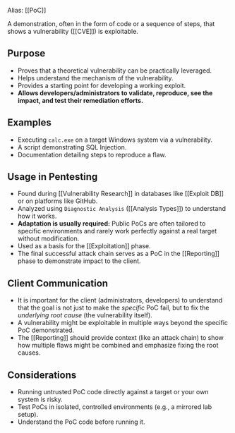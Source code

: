 Alias: [[PoC]]

A demonstration, often in the form of code or a sequence of steps, that shows a vulnerability ([[CVE]]) is exploitable.

## Purpose

- Proves that a theoretical vulnerability can be practically leveraged.
- Helps understand the mechanism of the vulnerability.
- Provides a starting point for developing a working exploit.
- **Allows developers/administrators to validate, reproduce, see the impact, and test their remediation efforts.**

## Examples

- Executing `calc.exe` on a target Windows system via a vulnerability.
- A script demonstrating SQL Injection.
- Documentation detailing steps to reproduce a flaw.

## Usage in Pentesting

- Found during [[Vulnerability Research]] in databases like [[Exploit DB]] or on platforms like GitHub.
- Analyzed using `Diagnostic Analysis` ([[Analysis Types]]) to understand how it works.
- **Adaptation is usually required:** Public PoCs are often tailored to specific environments and rarely work perfectly against a real target without modification.
- Used as a basis for the [[Exploitation]] phase.
- The final successful attack chain serves as a PoC in the [[Reporting]] phase to demonstrate impact to the client.

## Client Communication

- It is important for the client (administrators, developers) to understand that the goal is not just to make the *specific* PoC fail, but to fix the *underlying root cause* (the vulnerability itself).
- A vulnerability might be exploitable in multiple ways beyond the specific PoC demonstrated.
- The [[Reporting]] should provide context (like an attack chain) to show how multiple flaws might be combined and emphasize fixing the root causes.

## Considerations

- Running untrusted PoC code directly against a target or your own system is risky.
- Test PoCs in isolated, controlled environments (e.g., a mirrored lab setup).
- Understand the PoC code before running it. 